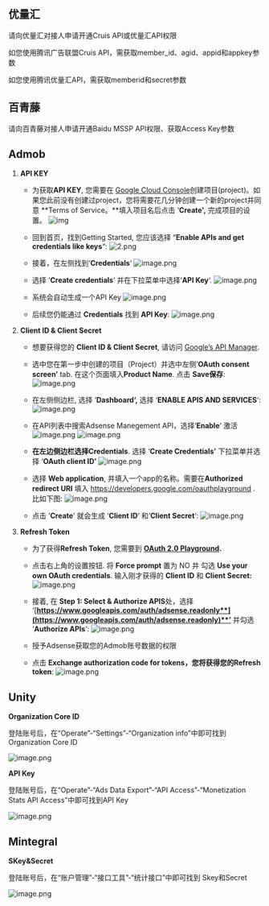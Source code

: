 ## 优量汇

请向优量汇对接人申请开通Cruis API或优量汇API权限

如您使用腾讯广告联盟Cruis API，需获取member_id、agid、appid和appkey参数

如您使用腾讯优量汇API，需获取memberid和secret参数

## 百青藤

请向百青藤对接人申请开通Baidu MSSP API权限、获取Access Key参数

## Admob

1. **API KEY**

     - 为获取**API KEY**, 您需要在 [Google Cloud Console](https://console.cloud.google.com/home)创建项目(project)。如果您此前没有创建过project，您将需要花几分钟创建一个新的project并同意 **Terms of Service。**填入项目名后点击 ‘**Create',**  完成项目的设置。
     ![img](https://i.loli.net/2020/11/08/rpKZY64ac3UA9og.png)

     - 回到首页，找到Getting Started, 您应该选择 “**Enable APIs and get credentials like keys**“:
     ![2.png](https://i.loli.net/2020/11/08/YhWvXdLcBMimpg3.png)

     - 接着，在左侧找到‘**Credentials**‘
     ![image.png](https://i.loli.net/2020/11/08/yBqGwsdTc9uFVC5.png)

     - 选择 ‘**Create credentials**‘ 并在下拉菜单中选择‘**API Key**‘.
     ![image.png](https://i.loli.net/2020/11/08/avkGUyZFonxrROH.png)

     - 系统会自动生成一个API Key
     ![image.png](https://i.loli.net/2020/11/08/6f1poytmF8czdvI.png)

     - 后续您仍能通过 **Credentials** 找到 **API Key**:
     ![image.png](https://i.loli.net/2020/11/08/Q64neEHI9NucrOm.png)

2. **Client ID & Client Secret**

     - 想要获得您的 **Client ID & Client Secret**, 请访问 [Google’s API Manager](https://console.cloud.google.com/apis).
     
     - 选中您在第一步中创建的项目（Project）并选中左侧‘**OAuth consent screen’** tab. 在这个页面填入**Product Name**. 点击 **Save保存**:
     ![image.png](https://i.loli.net/2020/11/08/cBTvyJxSDHpsU4O.png)

     - 在左侧侧边栏, 选择 ‘**Dashboard‘,** 选择 ‘**ENABLE APIS AND SERVICES**‘:
     ![image.png](https://i.loli.net/2020/11/08/r7q1t4SUgIcJVDn.png)

     - 在API列表中搜索Adsense Manegement API，选择‘**Enable**‘ 激活
     ![image.png](https://i.loli.net/2020/11/08/unxj3rvEqJX69HT.png)
     ![image.png](https://i.loli.net/2020/11/08/cF2QkWXN1OYuoBh.png)

     - **在左边侧边栏选择Credentials**. 选择 ‘**Create Credentials’** 下拉菜单并选择 ‘**OAuth client ID’**
     ![image.png](https://i.loli.net/2020/11/08/RU9aXF4joBSM5d3.png)

     - 选择 **Web application**, 并填入一个app的名称。需要在**Authorized redirect URI** 填入 https://developers.google.com/oauthplayground . 比如下图:
     ![image.png](https://i.loli.net/2020/11/08/F2dMZ5hWPOXJS3x.png)

     - 点击 ‘**Create**‘ 就会生成 ‘**Client ID**‘ 和‘**Client Secret**‘:
     ![image.png](https://i.loli.net/2020/11/08/Zt4uzsWYVpTRSqc.png)

3. **Refresh Token**

     - 为了获得**Refresh Token**, 您需要到 [**OAuth 2.0 Playground**](https://developers.google.com/oauthplayground/#step1&scopes=https://www.googleapis.com/auth/adwords&url=https://&content_type=application/json&http_method=GET&useDefaultOauthCred=checked&oauthEndpointSelect=Google&oauthAuthEndpointValue=https://accounts.google.com/o/oauth2/auth&oauthTokenEndpointValue=https://www.googleapis.com/oauth2/v3/token&includeCredentials=unchecked&accessTokenType=bearer&autoRefreshToken=unchecked&accessType=offline&forceAprovalPrompt=checked&response_type=code)**.**
     - 点击右上角的设置按钮. 将 **Force  prompt** 置为 NO 并 勾选 **Use your own OAuth credentials**. 输入刚才获得的 **Client ID** 和 **Client Secret:**
     ![image.png](https://i.loli.net/2020/11/08/Zt4uzsWYVpTRSqc.png)

     - 接着, 在 **Step 1: Select & Authorize APIS**处，选择 ‘[**https://www.googleapis.com/auth/adsense.readonly**](https://www.googleapis.com/auth/adsense.readonly)**’** 并勾选 ‘**Authorize APIs**‘:
     ![image.png](https://i.loli.net/2020/11/08/53fw17ZIisdRPXY.png)

     - 授予Adsense获取您的Admob账号数据的权限
     - 点击 **Exchange authorization code for tokens，**您将获得您的**Refresh token**:
     ![image.png](https://i.loli.net/2020/11/08/7d958IxEunRzGK4.png)

## Unity

**Organization Core ID**

登陆账号后，在“Operate”-“Settings”-“Organization info”中即可找到Organization Core ID

![image.png](https://i.loli.net/2020/11/08/PmDQ3XGUWEef4cn.png)

**API Key**

登陆账号后，在“Operate”-“Ads Data Export”-“API Access”-“Monetization Stats APl Access”中即可找到API Key

![image.png](https://i.loli.net/2020/11/08/ThVf41MD3OZ6njC.png)

## Mintegral

**SKey&Secret**

登陆账号后，在“账户管理”-“接口工具”-“统计接口”中即可找到 Skey和Secret

![image.png](https://i.loli.net/2020/11/08/fyKB4Zu3i7ajQHm.png)
